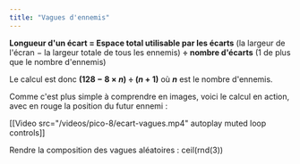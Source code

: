 ```yaml
---
title: "Vagues d'ennemis"
---
```


**Longueur d'un écart = Espace total utilisable par les écarts** (la largeur de l'écran − la largeur totale de tous les ennemis) **÷ nombre d'écarts** (1 de plus que le nombre d'ennemis)

Le calcul est donc **(128 − 8 × *n*) ÷ (*n* + 1)** où ***n*** est le nombre d'ennemis.

Comme c'est plus simple à comprendre en images, voici le calcul en action, avec en rouge la position du futur ennemi :

[[Video src="/videos/pico-8/ecart-vagues.mp4" autoplay muted loop controls]]

Rendre la composition des vagues aléatoires : ceil(rnd(3))
